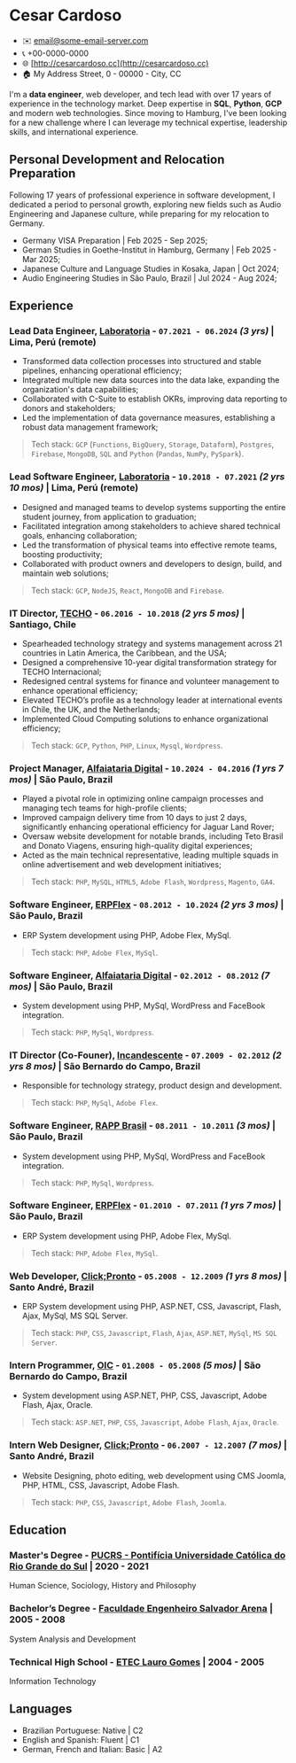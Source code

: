 <!-- The (first) h1 will be used as the <title> of the HTML page -->
# Cesar Cardoso

<!-- The unordered list immediately after the h1 will be formatted on a single
line. It is intended to be used for contact details -->
- ✉️ <email@some-email-server.com>
- 📞 +00-0000-0000
- 🌐 [http://cesarcardoso.cc](http://cesarcardoso.cc)
- 🏠 My Address Street, 0 - 00000 - City, CC

<!-- The paragraph after the h1 and ul and before the first h2 is optional. It
is intended to be used for a short summary. -->
I'm a __data engineer__, web developer, and tech lead with over 17 years of experience in the technology market. Deep expertise in __SQL__, __Python__, __GCP__ and modern web technologies. Since moving to Hamburg, I've been looking for a new challenge where I can leverage my technical expertise, leadership skills, and international experience.

## Personal Development and Relocation Preparation

Following 17 years of professional experience in software development, I dedicated a period to personal growth, exploring new fields such as Audio Engineering and Japanese culture, while preparing for my relocation to Germany.

- Germany VISA Preparation | Feb 2025 - Sep 2025;
- German Studies in Goethe-Institut in Hamburg, Germany | Feb 2025 - Mar 2025;
- Japanese Culture and Language Studies in Kosaka, Japan | Oct 2024;
- Audio Engineering Studies in São Paulo, Brazil | Jul 2024 - Aug 2024;

## Experience

<!-- You have to wrap the "left" and "right" half of these headings in spans by
hand -->
### <span>Lead Data Engineer, [Laboratoria](https://laboratoria.la/) - `07.2021 - 06.2024` _(3 yrs)_</span> <span><span> | </span>Lima, Perú (remote)</span>
<!-- Thinking about say something about the place -->
- Transformed data collection processes into structured and stable pipelines, enhancing operational efficiency;
- Integrated multiple new data sources into the data lake, expanding the organization's data capabilities;
- Collaborated with C-Suite to establish OKRs, improving data reporting to donors and stakeholders;
- Led the implementation of data governance measures, establishing a robust data management framework;

> Tech stack: `GCP` (`Functions`, `BigQuery`, `Storage`, `Dataform`), `Postgres`, `Firebase`, `MongoDB`, `SQL` and `Python` (`Pandas`, `NumPy`, `PySpark`).


### <span>Lead Software Engineer, [Laboratoria](https://laboratoria.la/) - `10.2018 - 07.2021` _(2 yrs 10 mos)_</span> <span><span> | </span>Lima, Perú (remote)</span>
<!-- Thinking about say something about the place -->
- Designed and managed teams to develop systems supporting the entire student journey, from application to graduation;
- Facilitated integration among stakeholders to achieve shared technical goals, enhancing collaboration;
- Led the transformation of physical teams into effective remote teams, boosting productivity;
- Collaborated with product owners and developers to design, build, and maintain web solutions;

> Tech stack: `GCP`, `NodeJS`, `React`, `MongoDB` and `Firebase`.


### <span>IT Director, [TECHO](https://www.techo.org/) - `06.2016 - 10.2018` _(2 yrs 5 mos)_</span> <span><span> | </span>Santiago, Chile</span>
<!-- Thinking about say something about the place -->
- Spearheaded technology strategy and systems management across 21 countries in Latin America, the Caribbean, and the USA;
- Designed a comprehensive 10-year digital transformation strategy for TECHO Internacional;
- Redesigned central systems for finance and volunteer management to enhance operational efficiency;
- Elevated TECHO’s profile as a technology leader at international events in Chile, the UK, and the Netherlands;
- Implemented Cloud Computing solutions to enhance organizational efficiency;

> Tech stack: `GCP`, `Python`, `PHP`, `Linux`, `Mysql`, `Wordpress`.


### <span>Project Manager, [Alfaiataria Digital](https://www.linkedin.com/company/alfaiataria-digital/posts/?feedView=all) - `10.2024 - 04.2016` _(1 yrs 7 mos)_</span> <span><span> | </span>São Paulo, Brazil</span>

<!-- Thinking about say something about the place -->
- Played a pivotal role in optimizing online campaign processes and managing tech teams for high-profile clients;
- Improved campaign delivery time from 10 days to just 2 days, significantly enhancing operational efficiency for Jaguar Land Rover;
- Oversaw website development for notable brands, including Teto Brasil and Donato Viagens, ensuring high-quality digital experiences;
- Acted as the main technical representative, leading multiple squads in online advertisement and web development initiatives;

> Tech stack: `PHP`, `MySQL`, `HTML5`, `Adobe Flash`, `Wordpress`, `Magento`, `GA4`.

### <span>Software Engineer, [ERPFlex](https://erpflex.com.br/) - `08.2012 - 10.2024` _(2 yrs 3 mos)_</span> <span><span> | </span>São Paulo, Brazil</span>

<!-- Thinking about say something about the place -->
- ERP System development using PHP, Adobe Flex, MySql.

> Tech stack: `PHP`, `Adobe Flex`, `MySql`.

### <span>Software Engineer, [Alfaiataria Digital](https://www.linkedin.com/company/alfaiataria-digital/posts/?feedView=all) - `02.2012 - 08.2012` _(7 mos)_</span> <span><span> | </span>São Paulo, Brazil</span>

<!-- Thinking about say something about the place -->
- System development using PHP, MySql, WordPress and FaceBook integration.

> Tech stack: `PHP`, `MySql`, `Wordpress`.


### <span>IT Director (Co-Founer), [Incandescente](https://www.incandescente.com.br/) - `07.2009 - 02.2012` _(2 yrs 8 mos)_</span> <span><span> | </span>São Bernardo do Campo, Brazil</span>

<!-- Thinking about say something about the place -->
- Responsible for technology strategy, product design and development.

> Tech stack: `PHP`, `MySql`, `Adobe Flex`.


### <span>Software Engineer, [RAPP Brasil](https://www.rapp.com/) - `08.2011 - 10.2011` _(3 mos)_</span> <span><span> | </span>São Paulo, Brazil</span>

<!-- Thinking about say something about the place -->
- System development using PHP, MySql, WordPress and FaceBook integration.

> Tech stack: `PHP`, `MySql`, `Wordpress`.


### <span>Software Engineer, [ERPFlex](https://erpflex.com.br/) - `01.2010 - 07.2011` _(1 yrs 7 mos)_</span> <span><span> | </span>São Paulo, Brazil</span>

<!-- Thinking about say something about the place -->
- ERP System development using PHP, Adobe Flex, MySql.

> Tech stack: `PHP`, `Adobe Flex`, `MySql`.


### <span>Web Developer, [Click;Pronto](https://www.clickpronto.com.br/) - `05.2008 - 12.2009` _(1 yrs 8 mos)_</span> <span><span> | </span>Santo André, Brazil</span>

<!-- Thinking about say something about the place -->
- ERP System development using PHP, ASP.NET, CSS, Javascript, Flash, Ajax, MySql, MS SQL Server.

> Tech stack: `PHP`, `CSS`, `Javascript`, `Flash`, `Ajax`, `ASP.NET`, `MySql`, `MS SQL Server`.


### <span>Intern Programmer, [OIC](https://oic.com.br/) - `01.2008 - 05.2008` _(5 mos)_</span> <span><span> | </span>São Bernardo do Campo, Brazil</span>

<!-- Thinking about say something about the place -->
- System development using ASP.NET, PHP, CSS, Javascript, Adobe Flash, Ajax, Oracle.

> Tech stack: `ASP.NET`, `PHP`, `CSS`, `Javascript`, `Adobe Flash`, `Ajax`, `Oracle`.


### <span>Intern Web Designer, [Click;Pronto](https://www.clickpronto.com.br/) - `06.2007 - 12.2007` _(7 mos)_</span> <span><span> | </span>Santo André, Brazil</span>

<!-- Thinking about say something about the place -->
- Website Designing, photo editing, web development using CMS Joomla, PHP, HTML, CSS, Javascript, Adobe Flash.

> Tech stack: `PHP`, `CSS`, `Javascript`, `Adobe Flash`, `Joomla`.



## Education

### <span>Master's Degree - [PUCRS - Pontifícia Universidade Católica do Rio Grande do Sul](https://online.pucrs.br/)</span> <span><span> | </span>2020 - 2021</span>
Human Science, Sociology, History and Philosophy

### <span>Bachelor’s Degree - [Faculdade Engenheiro Salvador Arena](https://faculdadesalvadorarena.org.br)</span> <span><span> | </span>2005 - 2008</span>
System Analysis and Development

### <span>Technical High School - [ETEC Lauro Gomes](http://www.etelg.com.br)</span> <span><span> | </span>2004 - 2005</span>
Information Technology


## Languages

- Brazilian Portuguese: Native | C2
- English and Spanish: Fluent | C1
- German, French and Italian: Basic | A2
